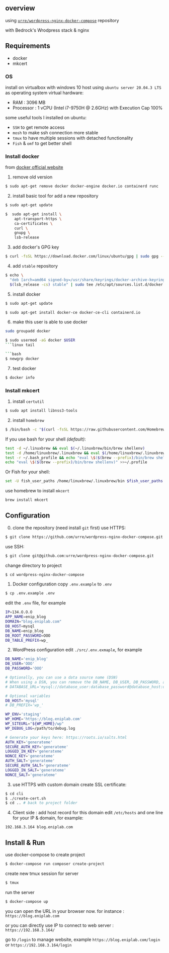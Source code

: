 ## overview
using [`urre/wordpress-nginx-docker-compose`](https://github.com/urre/wordpress-nginx-docker-compose) repository

with Bedrock's Wrodpress stack & nginx

## Requirements
* docker
* mkcert

### OS
install on virtualbox with windows 10 host
using `ubuntu server 20.04.3 LTS` as operating system
virtual hardware:
* RAM : 3096 MB
* Processor : 1 vCPU (Intel i7-9750H @ 2.6GHz) with Execution Cap 100%

some useful tools I installed on ubuntu:
 * `SSH` to get remote access
 * `mosh` to make ssh connection more stable
 * `tmux` to have multiple sessions with detached functionality
 * `Fish` & `omf` to get better shell


### Install docker
from [docker official website](https://docs.docker.com/engine/install/ubuntu/)
1. remove old version
```bash
$ sudo apt-get remove docker docker-engine docker.io containerd runc
```

2. install basic tool for add a new repository
```bash
$ sudo apt-get update

$  sudo apt-get install \
    apt-transport-https \
    ca-certificates \
    curl \
    gnupg \
    lsb-release
```

3. add docker's GPG key
```bash
$ curl -fsSL https://download.docker.com/linux/ubuntu/gpg | sudo gpg --dearmor -o /usr/share/keyrings/docker-archive-keyring.gpg
```

4. add `stable` repository
```bash
$ echo \
  "deb [arch=amd64 signed-by=/usr/share/keyrings/docker-archive-keyring.gpg] https://download.docker.com/linux/ubuntu \
  $(lsb_release -cs) stable" | sudo tee /etc/apt/sources.list.d/docker.list > /dev/null
```

5. install docker
```bash
$ sudo apt-get update

$ sudo apt-get install docker-ce docker-ce-cli containerd.io
```

6. make this user is able to use docker

```bash
sudo groupadd docker
```

```bash
$ sudo usermod -aG docker $USER
```linux tail

```bash
$ newgrp docker
```

7. test docker
```bash
$ docker info
```

### Install mkcert

1. install `certutil`
```bash
$ sudo apt install libnss3-tools
```

2. install `homebrew`
```bash
$ /bin/bash -c "$(curl -fsSL https://raw.githubusercontent.com/Homebrew/install/HEAD/install.sh)"
```

If you use bash for your shell *(default)*:
```bash
test -d ~/.linuxbrew && eval $(~/.linuxbrew/bin/brew shellenv)
test -d /home/linuxbrew/.linuxbrew && eval $(/home/linuxbrew/.linuxbrew/bin/brew shellenv)
test -r ~/.bash_profile && echo "eval \$($(brew --prefix)/bin/brew shellenv)" >>~/.bash_profile
echo "eval \$($(brew --prefix)/bin/brew shellenv)" >>~/.profile
```

Or Fish for your shell:
```bash
set -U fish_user_paths /home/linuxbrew/.linuxbrew/bin $fish_user_paths
```

use homebrew to install `mkcert`
```bash
brew install mkcert
```

## Configuration
0. clone the repository (need install `git` first)
use HTTPS:
```bash
$ git clone https://github.com/urre/wordpress-nginx-docker-compose.git
```

use SSH:
```bash
$ git clone git@github.com:urre/wordpress-nginx-docker-compose.git
```

change directory to project
```bash
$ cd wordpress-nginx-docker-compose
```


1. Docker configuration
copy `.env.example` to `.env` 
```bash
$ cp .env.example .env
```

edit the `.env` file, for example
```bash
IP=134.O.O.O
APP_NAME=enip_blog
DOMAIN="blog.eniplab.com"
DB_HOST=mysql
DB_NAME=enip_blog
DB_ROOT_PASSWORD=OOO
DB_TABLE_PREFIX=wp_
```

2. WordPress configuration
edit `./src/.env.exmaple`, for example
```bash
DB_NAME='enip_blog'
DB_USER='OOO'
DB_PASSWORD='OOO'

# Optionally, you can use a data source name (DSN)
# When using a DSN, you can remove the DB_NAME, DB_USER, DB_PASSWORD, and DB_HOST variables
# DATABASE_URL='mysql://database_user:database_password@database_host:database_port/database_name'

# Optional variables
DB_HOST='mysql'
# DB_PREFIX='wp_'

WP_ENV='staging'
WP_HOME='https://blog.eniplab.com'
WP_SITEURL="${WP_HOME}/wp"
WP_DEBUG_LOG=/path/to/debug.log

# Generate your keys here: https://roots.io/salts.html
AUTH_KEY='generateme'
SECURE_AUTH_KEY='generateme'
LOGGED_IN_KEY='generateme'
NONCE_KEY='generateme'
AUTH_SALT='generateme'
SECURE_AUTH_SALT='generateme'
LOGGED_IN_SALT='generateme'
NONCE_SALT='generateme'

```

3. use HTTPS with custom domain
create SSL certificate:
```bash
$ cd cli
$ ./create-cert.sh
$ cd .. # back to project folder
```

4. Client side : add host record for this domain
edit `/etc/hosts` and one line for your IP & domain, for example:
```
192.168.3.164 blog.eniplab.com
```


## Install & Run
use docker-compose to create project
```bash
$ docker-compose run composer create-project
```

create new tmux session for server
```bash
$ tmux
```

run the server
```bash
$ docker-compose up
```

you can open the URL in your browser now.
for instance : `https://blog.eniplab.com`

or you can directly use IP to connect to web server : `https://192.168.3.164/`

go to `/login` to manage website, example
`https://blog.eniplab.com/login` or `https://192.168.3.164/login`
